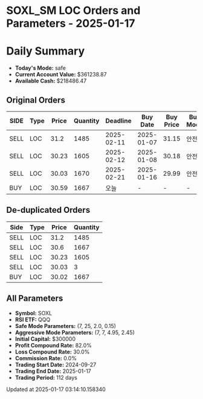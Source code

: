 # SOXL_SM LOC Orders and Parameters - 2025-01-17

# Daily Summary

- **Today's Mode:** safe
- **Current Account Value:** $361238.87
- **Available Cash:** $218486.47

## Original Orders

| SIDE | Type | Price | Quantity | Deadline | Buy Date | Buy Price | Buy Mode |
|------|------|-------|----------|----------|----------|-----------|----------|
| SELL | LOC | 31.2 | 1485 | 2025-02-11 | 2025-01-07 | 31.15 | 안전 |
| SELL | LOC | 30.23 | 1605 | 2025-02-12 | 2025-01-08 | 30.18 | 안전 |
| SELL | LOC | 30.03 | 1670 | 2025-02-21 | 2025-01-16 | 29.99 | 안전 |
| BUY | LOC | 30.59 | 1667 | 오늘 | - | - | - |

## De-duplicated Orders

| Side | Type | Price | Quantity |
|------|------|-------|----------|
| SELL | LOC | 31.2 | 1485 |
| SELL | LOC | 30.6 | 1667 |
| SELL | LOC | 30.23 | 1605 |
| SELL | LOC | 30.03 | 3 |
| BUY | LOC | 30.02 | 1667 |

## All Parameters

- **Symbol:** SOXL
- **RSI ETF:** QQQ
- **Safe Mode Parameters:** (7, 25, 2.0, 0.15)
- **Aggressive Mode Parameters:** (7, 7, 4.95, 2.45)
- **Initial Capital:** $300000
- **Profit Compound Rate:** 82.0%
- **Loss Compound Rate:** 30.0%
- **Commission Rate:** 0.0%
- **Trading Start Date:** 2024-09-27
- **Trading End Date:** 2025-01-17
- **Trading Period:** 112 days

Updated at 2025-01-17 03:14:10.158340
